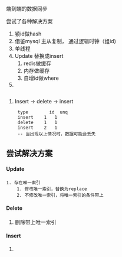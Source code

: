 端到端的数据同步

尝试了各种解决方案

1. 锁id做hash
2. 借鉴mysql 主从复制， 通过逻辑时钟（组id)
3. 单线程
4. Update 替换成insert 
   1. redis做缓存
   2. 内存做缓存
   3. 自增id做where
5. 



```

```



1. Insert  -> delete -> insert 

   

   ```
    type 		id  unq 
    insert    1   1
    delete    1   1
    insert    2   1
    -- 当出现以上情况时，数据可能会丢失
   ```

## 尝试解决方案

#### Update 

 	1. 存在唯一索引
      	1. 修改唯一索引，替换为replace
      	2. 不修改唯一索引，将唯一索引的条件带上

#### Delete 

1. 删除带上唯一索引

#### Insert

1. 



